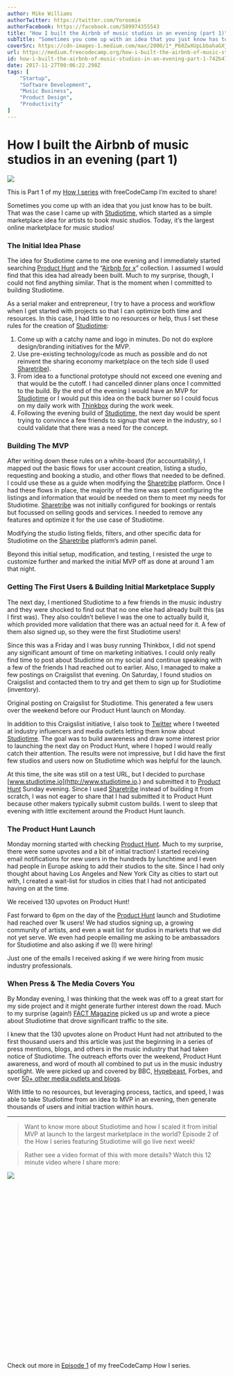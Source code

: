 ```yaml
---
author: Mike Williams
authorTwitter: https://twitter.com/Yoroomie
authorFacebook: https://facebook.com/589974355543
title: "How I built the Airbnb of music studios in an evening (part 1)"
subTitle: "Sometimes you come up with an idea that you just know has to be built. That was the case I came up with Studiotime, which started as a si..."
coverSrc: https://cdn-images-1.medium.com/max/2000/1*_P60ZwXUpLbbahaGXjcGnw.png
url: https://medium.freecodecamp.org/how-i-built-the-airbnb-of-music-studios-in-an-evening-part-1-742b47bc09c2
id: how-i-built-the-airbnb-of-music-studios-in-an-evening-part-1-742b47bc09c2
date: 2017-11-27T00:06:22.298Z
tags: [
	"Startup",
	"Software Development",
	"Music Business",
	"Product Design",
	"Productivity"
]
---
```

# How I built the Airbnb of music studios in an evening (part 1)











![](https://cdn-images-1.medium.com/max/2000/1*_P60ZwXUpLbbahaGXjcGnw.png)






This is Part 1 of my [How I series](https://youtu.be/IZGlnImsrxc) with freeCodeCamp I’m excited to share!







Sometimes you come up with an idea that you just know has to be built. That was the case I came up with [Studiotime](http://www.studiotime.io), which started as a simple marketplace idea for artists to book music studios. Today, it’s the largest online marketplace for music studios!

### The Initial Idea Phase

The idea for Studiotime came to me one evening and I immediately started searching [Product Hunt](http://www.producthunt.com/posts/studiotime) and the “[Airbnb for x](http://www.producthunt.com/producthunt/collections/airbnb-for-x)” collection. I assumed I would find that this idea had already been built. Much to my surprise, though, I could not find anything similar. That is the moment when I committed to building Studiotime.

As a serial maker and entrepreneur, I try to have a process and workflow when I get started with projects so that I can optimize both time and resources. In this case, I had little to no resources or help, thus I set these rules for the creation of [Studiotime](http://www.studiotime.io):

1.  Come up with a catchy name and logo in minutes. Do not do explore design/branding initiatives for the MVP.
2.  Use pre-existing technology/code as much as possible and do not reinvent the sharing economy marketplace on the tech side (I used [Sharetribe](http://bit.ly/2wD5cTG)).
3.  From idea to a functional prototype should not exceed one evening and that would be the cutoff. I had cancelled dinner plans once I committed to the build. By the end of the evening I would have an MVP for [Studiotime](http://studiotime.io) or I would put this idea on the back burner so I could focus on my daily work with [Thinkbox](http://www.thinkbox.io) during the work week.
4.  Following the evening build of [Studiotime](http://www.studiotime.io), the next day would be spent trying to convince a few friends to signup that were in the industry, so I could validate that there was a need for the concept.

### Building The MVP

After writing down these rules on a white-board (for accountability), I mapped out the basic flows for user account creation, listing a studio, requesting and booking a studio, and other flows that needed to be defined. I could use these as a guide when modifying the [Sharetribe](http://bit.ly/2wD5cTG) platform. Once I had these flows in place, the majority of the time was spent configuring the listings and information that would be needed on them to meet my needs for Studiotime. [Sharetribe](http://bit.ly/2wD5cTG) was not initially configured for bookings or rentals but focussed on selling goods and services. I needed to remove any features and optimize it for the use case of Studiotime.












Modifying the studio listing fields, filters, and other specific data for Studiotime on the [Sharetribe](http://bit.ly/2wD5cTG) platform’s admin panel.



Beyond this initial setup, modification, and testing, I resisted the urge to customize further and marked the initial MVP off as done at around 1 am that night.

### Getting The First Users & Building Initial Marketplace Supply

The next day, I mentioned Studiotime to a few friends in the music industry and they were shocked to find out that no one else had already built this (as I first was). They also couldn’t believe I was the one to actually build it, which provided more validation that there was an actual need for it. A few of them also signed up, so they were the first Studiotime users!

Since this was a Friday and I was busy running Thinkbox, I did not spend any significant amount of time on marketing initiatives. I could only really find time to post about Studiotime on my social and continue speaking with a few of the friends I had reached out to earlier. Also, I managed to make a few postings on Craigslist that evening. On Saturday, I found studios on Craigslist and contacted them to try and get them to sign up for Studiotime (inventory).












Original posting on Craigslist for Studiotime. This generated a few users over the weekend before our Product Hunt launch on Monday.



In addition to this Craigslist initiative, I also took to [Twitter](http://www.twitter.com/studiotimeio) where I tweeted at industry influencers and media outlets letting them know about [Studiotime](http://www.studiotime.io). The goal was to build awareness and draw some interest prior to launching the next day on Product Hunt, where I hoped I would really catch their attention. The results were not impressive, but I did have the first few studios and users now on Studiotime which was helpful for the launch.

At this time, the site was still on a test URL, but I decided to purchase [www.studiotime.io](http://www.studiotime.io.) and submitted it to [Product Hunt](http://www.producthunt.com/posts/studiotime) Sunday evening. Since I used [Sharetribe](http://bit.ly/2wD5cTG) instead of building it from scratch, I was not eager to share that I had submitted it to Product Hunt because other makers typically submit custom builds. I went to sleep that evening with little excitement around the Product Hunt launch.

### The Product Hunt Launch

Monday morning started with checking [Product Hunt](http://www.producthunt.com/posts/studiotime). Much to my surprise, there were some upvotes and a bit of initial traction! I started receiving email notifications for new users in the hundreds by lunchtime and I even had people in Europe asking to add their studios to the site. Since I had only thought about having Los Angeles and New York City as cities to start out with, I created a wait-list for studios in cities that I had not anticipated having on at the time.












We received 130 upvotes on Product Hunt!



Fast forward to 6pm on the day of the [Product Hunt](http://www.producthunt.com/posts/studiotime) launch and Studiotime had reached over 1k users! We had studios signing up, a growing community of artists, and even a wait list for studios in markets that we did not yet serve. We even had people emailing me asking to be ambassadors for Studiotime and also asking if we (I) were hiring!












Just one of the emails I received asking if we were hiring from music industry professionals.



### When Press & The Media Covers You

By Monday evening, I was thinking that the week was off to a great start for my side project and it might generate further interest down the road. Much to my surprise (again!) [FACT Magazine](http://www.factmag.com/2015/03/30/this-site-is-airbnb-for-recording-studios/) picked us up and wrote a piece about Studiotime that drove significant traffic to the site.














I knew that the 130 upvotes alone on Product Hunt had not attributed to the first thousand users and this article was just the beginning in a series of press mentions, blogs, and others in the music industry that had taken notice of Studiotime. The outreach efforts over the weekend, Product Hunt awareness, and word of mouth all combined to put us in the music industry spotlight. We were picked up and covered by BBC, [Hypebeast](https://hypebeast.com/2015/4/theres-an-airbnb-for-recording-studios-now), Forbes, and over [50+ other media outlets and blogs](https://listings.studiotime.io/en/infos/about).

With little to no resources, but leveraging process, tactics, and speed, I was able to take Studiotime from an idea to MVP in an evening, then generate thousands of users and initial traction within hours.











* * *







> Want to know more about Studiotime and how I scaled it from initial MVP at launch to the largest marketplace in the world? Episode 2 of the How I series featuring Studiotime will go live next week!

> Rather see a video format of this with more details? Watch this 12 minute video where I share more:





![](https://i.embed.ly/1/display/resize?url=https%3A%2F%2Fi.ytimg.com%2Fvi%2FIZGlnImsrxc%2Fhqdefault.jpg&key=a19fcc184b9711e1b4764040d3dc5c07&width=40)


<iframe data-width="854" data-height="480" width="700" height="393" data-src="https://medium.freecodecamp.org/media/804e3df079fc76e001d6d59dbadfc04a?postId=742b47bc09c2" data-media-id="804e3df079fc76e001d6d59dbadfc04a" data-thumbnail="https://i.embed.ly/1/image?url=https%3A%2F%2Fi.ytimg.com%2Fvi%2FIZGlnImsrxc%2Fhqdefault.jpg&amp;key=a19fcc184b9711e1b4764040d3dc5c07" class="progressiveMedia-iframe js-progressiveMedia-iframe" allowfullscreen="" frameborder="0"></iframe>






Check out more in [Episode 1](https://youtu.be/IZGlnImsrxc) of my freeCodeCamp How I series.










